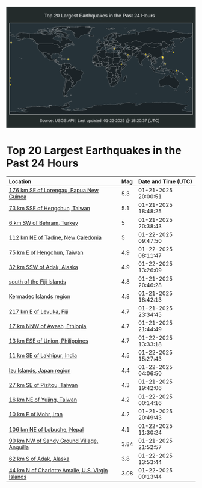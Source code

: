 ![Map](./map.png)

# Top 20 Largest Earthquakes in the Past 24 Hours

| Location | Mag | Date and Time (UTC) |
|:---|:---|:---|
| [176 km SE of Lorengau, Papua New Guinea](https://earthquake.usgs.gov/earthquakes/eventpage/us6000plhj) | 5.3 | 01-21-2025 20:00:51 |
| [73 km SSE of Hengchun, Taiwan](https://earthquake.usgs.gov/earthquakes/eventpage/us6000plh9) | 5.1 | 01-21-2025 18:48:25 |
| [6 km SW of Behram, Turkey](https://earthquake.usgs.gov/earthquakes/eventpage/us6000plhn) | 5 | 01-21-2025 20:38:43 |
| [112 km NE of Tadine, New Caledonia](https://earthquake.usgs.gov/earthquakes/eventpage/us6000plk7) | 5 | 01-22-2025 09:47:50 |
| [75 km E of Hengchun, Taiwan](https://earthquake.usgs.gov/earthquakes/eventpage/us6000pljv) | 4.9 | 01-22-2025 08:11:47 |
| [32 km SSW of Adak, Alaska](https://earthquake.usgs.gov/earthquakes/eventpage/us6000plkr) | 4.9 | 01-22-2025 13:26:09 |
| [south of the Fiji Islands](https://earthquake.usgs.gov/earthquakes/eventpage/us6000plhu) | 4.8 | 01-21-2025 20:46:28 |
| [Kermadec Islands region](https://earthquake.usgs.gov/earthquakes/eventpage/us6000plh8) | 4.8 | 01-21-2025 18:42:13 |
| [217 km E of Levuka, Fiji](https://earthquake.usgs.gov/earthquakes/eventpage/us6000plip) | 4.7 | 01-21-2025 23:34:45 |
| [17 km NNW of Āwash, Ethiopia](https://earthquake.usgs.gov/earthquakes/eventpage/us6000pli7) | 4.7 | 01-21-2025 21:44:49 |
| [13 km ESE of Union, Philippines](https://earthquake.usgs.gov/earthquakes/eventpage/us6000plkt) | 4.7 | 01-22-2025 13:33:18 |
| [11 km SE of Lakhipur, India](https://earthquake.usgs.gov/earthquakes/eventpage/us6000pll1) | 4.5 | 01-22-2025 15:27:43 |
| [Izu Islands, Japan region](https://earthquake.usgs.gov/earthquakes/eventpage/us6000pljb) | 4.4 | 01-22-2025 04:06:50 |
| [27 km SE of Pizitou, Taiwan](https://earthquake.usgs.gov/earthquakes/eventpage/us6000plhh) | 4.3 | 01-21-2025 19:42:06 |
| [16 km NE of Yujing, Taiwan](https://earthquake.usgs.gov/earthquakes/eventpage/us6000plis) | 4.2 | 01-22-2025 00:14:16 |
| [10 km E of Mohr, Iran](https://earthquake.usgs.gov/earthquakes/eventpage/us6000plhv) | 4.2 | 01-21-2025 20:49:43 |
| [106 km NE of Lobuche, Nepal](https://earthquake.usgs.gov/earthquakes/eventpage/us6000plkg) | 4.1 | 01-22-2025 11:30:24 |
| [90 km NW of Sandy Ground Village, Anguilla](https://earthquake.usgs.gov/earthquakes/eventpage/pr2025021001) | 3.84 | 01-21-2025 21:52:57 |
| [62 km S of Adak, Alaska](https://earthquake.usgs.gov/earthquakes/eventpage/ak02510lvq3c) | 3.8 | 01-22-2025 13:53:44 |
| [44 km N of Charlotte Amalie, U.S. Virgin Islands](https://earthquake.usgs.gov/earthquakes/eventpage/pr71471243) | 3.08 | 01-22-2025 00:13:44 |
